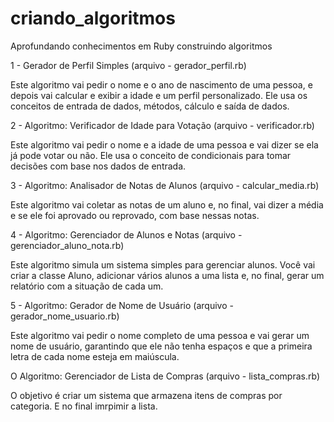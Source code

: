 # criando_algoritmos
Aprofundando conhecimentos em Ruby construindo algoritmos

1 - Gerador de Perfil Simples (arquivo - gerador_perfil.rb)

Este algoritmo vai pedir o nome e o ano de nascimento de uma pessoa, e depois vai calcular e exibir a idade e um perfil personalizado. Ele usa os conceitos de entrada de dados, métodos, cálculo e saída de dados.

2 - Algoritmo: Verificador de Idade para Votação (arquivo - verificador.rb)

Este algoritmo vai pedir o nome e a idade de uma pessoa e vai dizer se ela já pode votar ou não. Ele usa o conceito de condicionais para tomar decisões com base nos dados de entrada.

3 - Algoritmo: Analisador de Notas de Alunos (arquivo - calcular_media.rb)

Este algoritmo vai coletar as notas de um aluno e, no final, vai dizer a média e se ele foi aprovado ou reprovado, com base nessas notas.

4 - Algoritmo: Gerenciador de Alunos e Notas (arquivo - gerenciador_aluno_nota.rb)

Este algoritmo simula um sistema simples para gerenciar alunos. Você vai criar a classe Aluno, adicionar vários alunos a uma lista e, no final, gerar um relatório com a situação de cada um.

5 - Algoritmo: Gerador de Nome de Usuário (arquivo - gerador_nome_usuario.rb)

Este algoritmo vai pedir o nome completo de uma pessoa e vai gerar um nome de usuário, garantindo que ele não tenha espaços e que a primeira letra de cada nome esteja em maiúscula.

O Algoritmo: Gerenciador de Lista de Compras (arquivo - lista_compras.rb)

O objetivo é criar um sistema que armazena itens de compras por categoria. E no final imrpimir a lista.